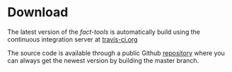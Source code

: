Download
========

The latest version of the *fact-tools* is automatically build using the
continuous integration server at [travis-ci.org](https://travis-ci.org/fact-project/fact-tools)

The source code is available through a public Github [repository](https://github.com/fact-project/fact-tools) where you can always
get the newest version by building the master branch.


